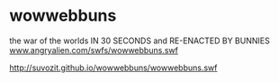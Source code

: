 wowwebbuns
=================

the war of the worlds IN 30 SECONDS and RE-ENACTED BY BUNNIES  
www.angryalien.com/swfs/wowwebbuns.swf

http://suvozit.github.io/wowwebbuns/wowwebbuns.swf
